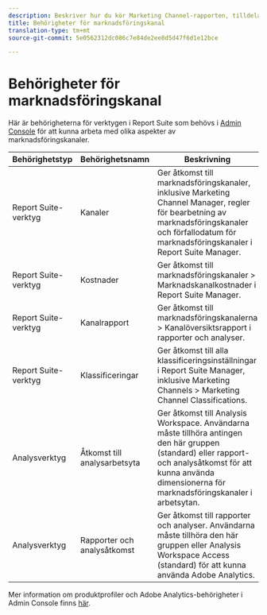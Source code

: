 ```yaml
---
description: Beskriver hur du kör Marketing Channel-rapporten, tilldelar begränsade administratörsanvändarrättigheter och användargruppbehörigheter till att rapportera.
title: Behörigheter för marknadsföringskanal
translation-type: tm+mt
source-git-commit: 5e0562312dc086c7e84de2ee8d5d47f6d1e12bce

---
```



# Behörigheter för marknadsföringskanal

Här är behörigheterna för verktygen i Report Suite som behövs i [Admin Console](https://adminconsole.adobe.com/) för att kunna arbeta med olika aspekter av marknadsföringskanaler.

| Behörighetstyp | Behörighetsnamn | Beskrivning |
|---|---|---|
| Report Suite-verktyg | Kanaler | Ger åtkomst till marknadsföringskanaler, inklusive Marketing Channel Manager, regler för bearbetning av marknadsföringskanaler och förfallodatum för marknadsföringskanaler i Report Suite Manager. |
| Report Suite-verktyg | Kostnader | Ger åtkomst till marknadsföringskanaler > Marknadskanalkostnader i Report Suite Manager. |
| Report Suite-verktyg | Kanalrapport | Ger åtkomst till marknadsföringskanalerna > Kanalöversiktsrapport i rapporter och analyser. |
| Report Suite-verktyg | Klassificeringar | Ger åtkomst till alla klassificeringsinställningar i Report Suite Manager, inklusive Marketing Channels > Marketing Channel Classifications. |
| Analysverktyg | Åtkomst till analysarbetsyta | Ger åtkomst till Analysis Workspace. Användarna måste tillhöra antingen den här gruppen (standard) eller rapport- och analysåtkomst för att kunna använda dimensionerna för marknadsföringskanaler i arbetsytan. |
| Analysverktyg | Rapporter och analysåtkomst | Ger åtkomst till rapporter och analyser. Användarna måste tillhöra den här gruppen eller Analysis Workspace Access (standard) för att kunna använda Adobe Analytics. |

Mer information om produktprofiler och Adobe Analytics-behörigheter i Admin Console finns [här](https://docs.adobe.com/content/help/en/analytics/admin/admin-console/permissions/product-profile.html).